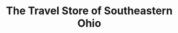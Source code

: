 ---
title: "The Travel Store of Southeastern Ohio"
url: /zanesville/the-travel-store-of-southeastern-ohio/
shop: travel agency
---